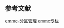 




## 参考文献
[emmc-分区管理](https://blog.csdn.net/weixin_43982460/article/details/136429640)
[emmc专栏](https://blog.csdn.net/weixin_43982460/category_12592557.html)
